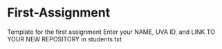 # First-Assignment
Template for the first assignment
Enter your NAME, UVA ID, and  LINK TO YOUR NEW REPOSITORY in students.txt
